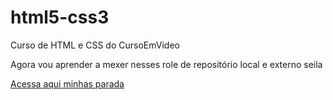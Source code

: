 # html5-css3
 Curso de HTML e CSS do CursoEmVideo

Agora vou aprender a mexer nesses role de repositório local e externo seila

<a href="../html5-css3/">Acessa aqui minhas parada</a>